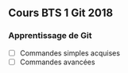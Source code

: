## Cours BTS 1 Git 2018

### Apprentissage de Git

- [ ] Commandes simples acquises
- [ ] Commandes avancées